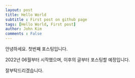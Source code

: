 ```yaml
---
layout: post
title: Hello World
subtitle : First post on github page
tags: [Hello World, First post]
author: John Kim
comments : False
---
```


안녕하세요. 첫번째 포스팅입니다.

2022년 06월부터 시작했으며, 이후의 글부터 포스팅할 예정입니다.

잘부탁드리겠습니다.